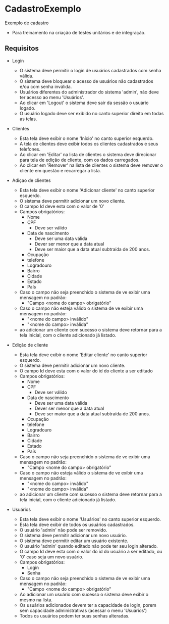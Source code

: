 # CadastroExemplo
Exemplo de cadastro

* Para treinamento na criação de testes unitários e de integração.

## Requisitos

* Login
    - O sistema deve permitir o login de usuários cadastrados com senha válida.
    - O sistema deve bloquear o acesso de usuários não cadastrados e/ou com senha inválida.
    - Usuários diferentes do administrador do sistema 'admin', não deve ter acesso ao menu 'Usuários'.
    - Ao clicar em 'Logout' o sistema deve sair da sessão o usuário logado.
    - O usuário logado deve ser exibido no canto superior direito em todas as telas.

* Clientes
    - Esta tela deve exibir o nome 'Início' no canto superior esquerdo.
    - A tela de clientes deve exibir todos os clientes cadastrados e seus telefones.
    - Ao clicar em 'Editar' na lista de clientes o sistema deve direcionar para tela de edição de cliente, com os dados carregados.
    - Ao clicar em 'Remover' na lista de clientes o sistema deve remover o cliente em questão e recarregar a lista.

* Adiçao de clientes
    - Esta tela deve exibir o nome 'Adicionar cliente' no canto superior esquerdo.
    - O sistema deve permitir adicionar um novo cliente.
    - O campo Id deve esta com o valor de '0'
    - Campos obrigatórios:
        - Nome
        - CPF 
            - Deve ser válido
        - Data de nascimento
            - Deve ser uma data válida
            - Dever ser menor que a data atual
            - Deve ser maior que a data atual subtraída de 200 anos.
        - Ocupação
        - telefone
        - Logradouro
        - Bairro
        - Cidade
        - Estado
        - País
    - Caso o campo não seja preenchido o sistema de ve exibir uma mensagem no padrão:
        - "Campo \<nome do campo\> obrigatório"
    - Caso o campo não esteja válido o sistema de ve exibir uma mensagem no padrão:
        - "\<nome do campo\> inválido"
        - "\<nome do campo\> inválida"
    - ao adicionar um cliente com sucesso o sistema deve retornar para a tela inicial, com o cliente adicionado já listado.    

* Edição de cliente
    - Esta tela deve exibir o nome 'Editar cliente' no canto superior esquerdo.
    - O sistema deve permitir adicionar um novo cliente.
    - O campo Id deve esta com o valor do id do cliente a ser editado
    - Campos obrigatórios:
        - Nome
        - CPF 
            - Deve ser válido
        - Data de nascimento
            - Deve ser uma data válida
            - Dever ser menor que a data atual
            - Deve ser maior que a data atual subtraída de 200 anos.
        - Ocupação
        - telefone
        - Logradouro
        - Bairro
        - Cidade
        - Estado
        - País
    - Caso o campo não seja preenchido o sistema de ve exibir uma mensagem no padrão:
        - "Campo \<nome do campo\> obrigatório"
    - Caso o campo não esteja válido o sistema de ve exibir uma mensagem no padrão:
        - "\<nome do campo\> inválido"
        - "\<nome do campo\> inválida"
    - ao adicionar um cliente com sucesso o sistema deve retornar para a tela inicial, com o cliente adicionado já listado.    

* Usuários
    - Esta tela deve exibir o nome 'Usuários' no canto superior esquerdo.
    - Esta tela deve exibir de todos os usuários cadastrados.
    - O usuário 'admin' não pode ser removido.
    - O sistema deve permitir adicionar um novo usuário.
    - O sistema deve permitir editar um usuário existente.
    - O usuário 'admin' quando editado não pode ter seu login alterado.
    - O campo Id deve esta com o valor do id do usuário a ser editado, ou '0' caso seja um novo usuário.
    - Campos obrigatórios:
        - Login
        - Senha             
    - Caso o campo não seja preenchido o sistema de ve exibir uma mensagem no padrão:
        - "Campo \<nome do campo\> obrigatório"    
    - Ao adicionar um usuário com sucesso o sistema deve exibir o mesmo na lista.
    - Os usuários adicionados devem ter a capacidade de login, porem sem capacidade administrativas (acessar o menu 'Usuários')
    - Todos os usuários podem ter suas senhas alteradas.
